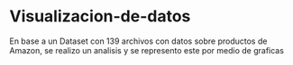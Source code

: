 # Visualizacion-de-datos
En base a un Dataset con 139 archivos con datos sobre productos de Amazon, se realizo un analisis y se represento este por medio de graficas

